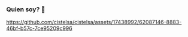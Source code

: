 ### Quien soy? 👋

<p align=center>

https://github.com/cistelsa/cistelsa/assets/17438992/62087146-8883-46bf-b57c-7ce95209c996

</p>
<!--
**cistelsa/cistelsa** is a ✨ _special_ ✨ repository because its `README.md` (this file) appears on your GitHub profile.

Here are some ideas to get you started:

- 🔭 I’m currently working on ...
- 🌱 I’m currently learning ...
- 👯 I’m looking to collaborate on ...
- 🤔 I’m looking for help with ...
- 💬 Ask me about ...
- 📫 How to reach me: ...
- 😄 Pronouns: ...
- ⚡ Fun fact: ...
-->
